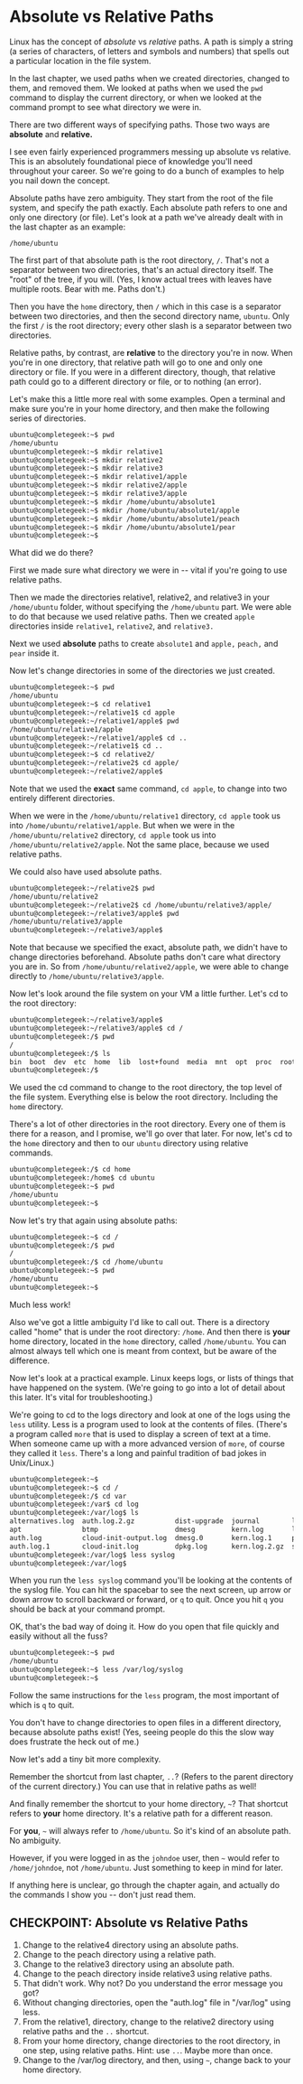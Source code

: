 # Absolute vs Relative Paths

Linux has the concept of *absolute* vs *relative* paths. A path is simply a string (a series of characters, of letters and symbols and numbers) that spells out a particular location in the file system.

In the last chapter, we used paths when we created directories, changed to them, and removed them. We looked at paths when we used the `pwd` command to display the current directory, or when we looked at the command prompt to see what directory we were in.

There are two different ways of specifying paths. Those two ways are **absolute** and **relative.**

I see even fairly experienced programmers messing up absolute vs relative. This is an absolutely foundational piece of knowledge you'll need throughout your career. So we're going to do a bunch of examples to help you nail down the concept.

Absolute paths have zero ambiguity. They start from the root of the file system, and specify the path exactly. Each absolute path refers to one and only one directory (or file). Let's look at a path we've already dealt with in the last chapter as an example:

`/home/ubuntu`

The first part of that absolute path is the root directory, `/`. That's not a separator between two directories, that's an actual directory itself. The "root" of the tree, if you will. (Yes, I know actual trees with leaves have multiple roots. Bear with me. Paths don't.)

Then you have the `home` directory, then `/` which in this case is a separator between two directories, and then the second directory name, `ubuntu`. Only the first `/` is the root directory; every other slash is a separator between two directories.

Relative paths, by contrast, are **relative** to the directory you're in now. When you're in one directory, that relative path will go to one and only one directory or file. If you were in a different directory, though, that relative path could go to a different directory or file, or to nothing (an error).

Let's make this a little more real with some examples. Open a terminal and make sure you're in your home directory, and then make the following series of directories.

```bash
ubuntu@completegeek:~$ pwd
/home/ubuntu
ubuntu@completegeek:~$ mkdir relative1
ubuntu@completegeek:~$ mkdir relative2
ubuntu@completegeek:~$ mkdir relative3
ubuntu@completegeek:~$ mkdir relative1/apple
ubuntu@completegeek:~$ mkdir relative2/apple
ubuntu@completegeek:~$ mkdir relative3/apple
ubuntu@completegeek:~$ mkdir /home/ubuntu/absolute1
ubuntu@completegeek:~$ mkdir /home/ubuntu/absolute1/apple
ubuntu@completegeek:~$ mkdir /home/ubuntu/absolute1/peach
ubuntu@completegeek:~$ mkdir /home/ubuntu/absolute1/pear
ubuntu@completegeek:~$
```

What did we do there?

First we made sure what directory we were in -- vital if you're going to use relative paths.

Then we made the directories relative1, relative2, and relative3 in your `/home/ubuntu` folder, without specifying the `/home/ubuntu` part. We were able to do that because we used relative paths. Then we created `apple` directories inside `relative1`, `relative2`, and `relative3. `

Next we used **absolute** paths to create `absolute1` and `apple,` `peach,` and `pear` inside it.

Now let's change directories in some of the directories we just created.

```bash
ubuntu@completegeek:~$ pwd
/home/ubuntu
ubuntu@completegeek:~$ cd relative1
ubuntu@completegeek:~/relative1$ cd apple
ubuntu@completegeek:~/relative1/apple$ pwd
/home/ubuntu/relative1/apple
ubuntu@completegeek:~/relative1/apple$ cd ..
ubuntu@completegeek:~/relative1$ cd ..
ubuntu@completegeek:~$ cd relative2/
ubuntu@completegeek:~/relative2$ cd apple/
ubuntu@completegeek:~/relative2/apple$
```

Note that we used the **exact** same command, `cd apple`, to change into two entirely different directories.

When we were in the `/home/ubuntu/relative1` directory, `cd apple` took us into `/home/ubuntu/relative1/apple`. But when we were in the `/home/ubuntu/relative2` directory, `cd apple` took us into `/home/ubuntu/relative2/apple`. Not the same place, because we used relative paths.

We could also have used absolute paths.

```bash
ubuntu@completegeek:~/relative2$ pwd
/home/ubuntu/relative2
ubuntu@completegeek:~/relative2$ cd /home/ubuntu/relative3/apple/
ubuntu@completegeek:~/relative3/apple$ pwd
/home/ubuntu/relative3/apple
ubuntu@completegeek:~/relative3/apple$
```

Note that because we specified the exact, absolute path, we didn't have to change directories beforehand. Absolute paths don't care what directory you are in. So from `/home/ubuntu/relative2/apple`, we were able to change directly to `/home/ubuntu/relative3/apple`.

Now let's look around the file system on your VM a little further. Let's cd to the root directory:

```bash
ubuntu@completegeek:~/relative3/apple$
ubuntu@completegeek:~/relative3/apple$ cd /
ubuntu@completegeek:/$ pwd
/
ubuntu@completegeek:/$ ls
bin  boot  dev  etc  home  lib  lost+found  media  mnt  opt  proc  root  run  sbin  snap  srv  sys  tmp  usr  var
ubuntu@completegeek:/$
```

We used the cd command to change to the root directory, the top level of the file system. Everything else is below the root directory. Including the `home` directory.

There's a lot of other directories in the root directory. Every one of them is there for a reason, and I promise, we'll go over that later. For now, let's cd to the `home` directory and then to our `ubuntu` directory using relative commands.

```bash
ubuntu@completegeek:/$ cd home
ubuntu@completegeek:/home$ cd ubuntu
ubuntu@completegeek:~$ pwd
/home/ubuntu
ubuntu@completegeek:~$
```

Now let's try that again using absolute paths:

```bash
ubuntu@completegeek:~$ cd /
ubuntu@completegeek:/$ pwd
/
ubuntu@completegeek:/$ cd /home/ubuntu
ubuntu@completegeek:~$ pwd
/home/ubuntu
ubuntu@completegeek:~$
```

Much less work!

Also we've got a little ambiguity I'd like to call out. There is a directory called "home" that is under the root directory: `/home`. And then there is **your** home directory, located in the `home` directory, called `/home/ubuntu`. You can almost always tell which one is meant from context, but be aware of the difference.

Now let's look at a practical example. Linux keeps logs, or lists of things that have happened on the system. (We're going to go into a lot of detail about this later. It's vital for troubleshooting.)

We're going to cd to the logs directory and look at one of the logs using the `less` utility. Less is a program used to look at the contents of files. (There's a program called `more` that is used to display a screen of text at a time. When someone came up with a more advanced version of `more`, of course they called it `less`. There's a long and painful tradition of bad jokes in Unix/Linux.)

```bash
ubuntu@completegeek:~$
ubuntu@completegeek:~$ cd /
ubuntu@completegeek:/$ cd var
ubuntu@completegeek:/var$ cd log
ubuntu@completegeek:/var/log$ ls
alternatives.log  auth.log.2.gz          dist-upgrade  journal        landscape  syslog.1              wtmp
apt               btmp                   dmesg         kern.log       lastlog    syslog.2.gz
auth.log          cloud-init-output.log  dmesg.0       kern.log.1     private    ubuntu-advantage.log
auth.log.1        cloud-init.log         dpkg.log      kern.log.2.gz  syslog     unattended-upgrades
ubuntu@completegeek:/var/log$ less syslog
ubuntu@completegeek:/var/log$
```

When you run the `less syslog` command you'll be looking at the contents of the syslog file. You can hit the spacebar to see the next screen, up arrow or down arrow to scroll backward or forward, or `q` to quit. Once you hit `q` you should be back at your command prompt.

OK, that's the bad way of doing it. How do you open that file quickly and easily without all the fuss?

```bash
ubuntu@completegeek:~$ pwd
/home/ubuntu
ubuntu@completegeek:~$ less /var/log/syslog
ubuntu@completegeek:~$
```

Follow the same instructions for the `less` program, the most important of which is `q` to quit.

You don't have to change directories to open files in a different directory, because absolute paths exist! (Yes, seeing people do this the slow way does frustrate the heck out of me.)

Now let's add a tiny bit more complexity.

Remember the shortcut from last chapter, `..`? (Refers to the parent directory of the current directory.) You can use that in relative paths as well!

And finally remember the shortcut to your home directory, `~`? That shortcut refers to **your** home directory. It's a relative path for a different reason.

For **you**, `~` will always refer to `/home/ubuntu`. So it's kind of an absolute path. No ambiguity.

However, if you were logged in as the `johndoe` user, then `~` would refer to `/home/johndoe`, not `/home/ubuntu`. Just something to keep in mind for later.

If anything here is unclear, go through the chapter again, and actually do the commands I show you -- don't just read them.

## CHECKPOINT: Absolute vs Relative Paths


1. Change to the relative4 directory using an absolute paths.
2. Change to the peach directory using a relative path.
3. Change to the relative3 directory using an absolute path.
4. Change to the peach directory inside relative3 using relative paths.
5. That didn't work. Why not? Do you understand the error message you got?
6. Without changing directories, open the "auth.log" file in "/var/log" using less.
7. From the relative1, directory, change to the relative2 directory using relative paths and the `..` shortcut.
8. From your home directory, change directories to the root directory, in one step, using relative paths. Hint: use `..`. Maybe more than once.
9. Change to the /var/log directory, and then, using `~`, change back to your home directory.
